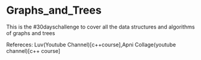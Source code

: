 # Graphs_and_Trees

This is the #30dayschallenge to cover all the data structures and algorithms of graphs and trees




Refereces: Luv(Youtube Channel)[c++course],Apni Collage(youtube channel)[c++ course]

